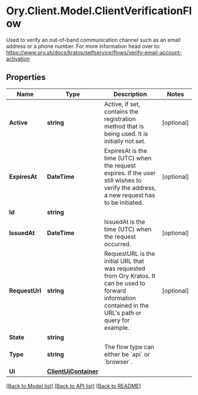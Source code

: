 # Ory.Client.Model.ClientVerificationFlow
Used to verify an out-of-band communication channel such as an email address or a phone number.  For more information head over to: https://www.ory.sh/docs/kratos/selfservice/flows/verify-email-account-activation

## Properties

Name | Type | Description | Notes
------------ | ------------- | ------------- | -------------
**Active** | **string** | Active, if set, contains the registration method that is being used. It is initially not set. | [optional] 
**ExpiresAt** | **DateTime** | ExpiresAt is the time (UTC) when the request expires. If the user still wishes to verify the address, a new request has to be initiated. | [optional] 
**Id** | **string** |  | 
**IssuedAt** | **DateTime** | IssuedAt is the time (UTC) when the request occurred. | [optional] 
**RequestUrl** | **string** | RequestURL is the initial URL that was requested from Ory Kratos. It can be used to forward information contained in the URL&#39;s path or query for example. | [optional] 
**State** | **string** |  | 
**Type** | **string** | The flow type can either be &#x60;api&#x60; or &#x60;browser&#x60;. | 
**Ui** | [**ClientUiContainer**](ClientUiContainer.md) |  | 

[[Back to Model list]](../README.md#documentation-for-models) [[Back to API list]](../README.md#documentation-for-api-endpoints) [[Back to README]](../README.md)

